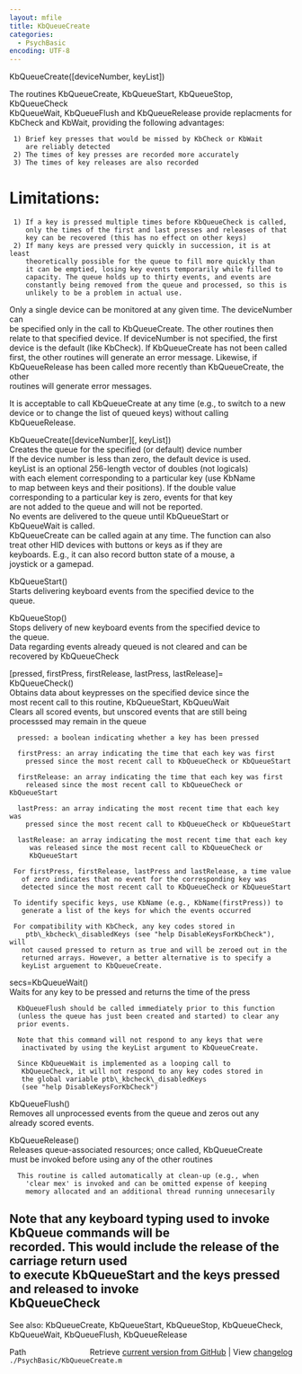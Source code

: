 ```yaml
---
layout: mfile
title: KbQueueCreate
categories:
  - PsychBasic
encoding: UTF-8
---
```


 KbQueueCreate([deviceNumber, keyList])  

 The routines KbQueueCreate, KbQueueStart, KbQueueStop, KbQueueCheck  
  KbQueueWait, KbQueueFlush and KbQueueRelease provide replacments for  
  KbCheck and KbWait, providing the following advantages:  

     1) Brief key presses that would be missed by KbCheck or KbWait  
        are reliably detected  
     2) The times of key presses are recorded more accurately  
     3) The times of key releases are also recorded  

#  Limitations:  

     1) If a key is pressed multiple times before KbQueueCheck is called,  
        only the times of the first and last presses and releases of that  
        key can be recovered (this has no effect on other keys)  
     2) If many keys are pressed very quickly in succession, it is at least  
        theoretically possible for the queue to fill more quickly than  
        it can be emptied, losing key events temporarily while filled to  
        capacity. The queue holds up to thirty events, and events are  
        constantly being removed from the queue and processed, so this is  
        unlikely to be a problem in actual use.  

 Only a single device can be monitored at any given time. The deviceNumber can  
  be specified only in the call to KbQueueCreate. The other routines then  
  relate to that specified device. If deviceNumber is not specified, the first  
  device is the default (like KbCheck). If KbQueueCreate has not been called  
  first, the other routines will generate an error message. Likewise, if  
  KbQueueRelease has been called more recently than KbQueueCreate, the other  
  routines will generate error messages.  

 It is acceptable to call KbQueueCreate at any time (e.g., to switch to a new  
  device or to change the list of queued keys) without calling KbQueueRelease.  

  KbQueueCreate([deviceNumber][, keyList])  
      Creates the queue for the specified (or default) device number  
      If the device number is less than zero, the default device is used.  
      keyList is an optional 256-length vector of doubles (not logicals)  
      with each element corresponding to a particular key (use KbName  
      to map between keys and their positions). If the double value  
      corresponding to a particular key is zero, events for that key  
      are not added to the queue and will not be reported.  
      No events are delivered to the queue until KbQueueStart or  
      KbQueueWait is called.  
      KbQueueCreate can be called again at any time. The function can also  
      treat other HID devices with buttons or keys as if they are  
      keyboards. E.g., it can also record button state of a mouse, a  
      joystick or a gamepad.  

  KbQueueStart()  
      Starts delivering keyboard events from the specified device to the  
        queue.  

  KbQueueStop()  
      Stops delivery of new keyboard events from the specified device to  
        the queue.  
      Data regarding events already queued is not cleared and can be  
        recovered by KbQueueCheck  

 [pressed, firstPress, firstRelease, lastPress, lastRelease]=  
   KbQueueCheck()  
      Obtains data about keypresses on the specified device since the  
        most recent call to this routine, KbQueueStart, KbQueuWait  
      Clears all scored events, but unscored events that are still being  
        processsed may remain in the queue  

      pressed: a boolean indicating whether a key has been pressed  

      firstPress: an array indicating the time that each key was first  
        pressed since the most recent call to KbQueueCheck or KbQueueStart  

      firstRelease: an array indicating the time that each key was first  
        released since the most recent call to KbQueueCheck or KbQueueStart  

      lastPress: an array indicating the most recent time that each key was  
        pressed since the most recent call to KbQueueCheck or KbQueueStart  

      lastRelease: an array indicating the most recent time that each key  
         was released since the most recent call to KbQueueCheck or  
         KbQueueStart  

     For firstPress, firstRelease, lastPress and lastRelease, a time value  
       of zero indicates that no event for the corresponding key was  
       detected since the most recent call to KbQueueCheck or KbQueueStart  

     To identify specific keys, use KbName (e.g., KbName(firstPress)) to  
       generate a list of the keys for which the events occurred  

     For compatibility with KbCheck, any key codes stored in  
        ptb\_kbcheck\_disabledKeys (see "help DisableKeysForKbCheck"), will  
       not caused pressed to return as true and will be zeroed out in the  
       returned arrays. However, a better alternative is to specify a  
       keyList arguement to KbQueueCreate.  

 secs=KbQueueWait()  
      Waits for any key to be pressed and returns the time of the press  

      KbQueueFlush should be called immediately prior to this function  
      (unless the queue has just been created and started) to clear any  
      prior events.  

      Note that this command will not respond to any keys that were  
       inactivated by using the keyList argument to KbQueueCreate.  

      Since KbQueueWait is implemented as a looping call to  
       KbQueueCheck, it will not respond to any key codes stored in  
       the global variable ptb\_kbcheck\_disabledKeys  
       (see "help DisableKeysForKbCheck")  

 KbQueueFlush()  
      Removes all unprocessed events from the queue and zeros out any  
       already scored events.  

 KbQueueRelease()  
      Releases queue-associated resources; once called, KbQueueCreate  
        must be invoked before using any of the other routines  

      This routine is called automatically at clean-up (e.g., when  
        'clear mex' is invoked and can be omitted expense of keeping  
        memory allocated and an additional thread running unnecesarily  

 Note that any keyboard typing used to invoke KbQueue commands will be  
  recorded. This would include the release of the carriage return used  
  to execute KbQueueStart and the keys pressed and released to invoke  
  KbQueueCheck  
----  

 See also: KbQueueCreate, KbQueueStart, KbQueueStop, KbQueueCheck,  
            KbQueueWait, KbQueueFlush, KbQueueRelease  


<div class="code_header" style="text-align:right;">
  <span style="float:left;">Path&nbsp;&nbsp;</span> <span class="counter">Retrieve <a href=
  "https://raw.github.com/Psychtoolbox-3/Psychtoolbox-3/beta/./PsychBasic/KbQueueCreate.m">current version from GitHub</a> | View <a href=
  "https://github.com/Psychtoolbox-3/Psychtoolbox-3/commits/beta/./PsychBasic/KbQueueCreate.m">changelog</a></span>
</div>
<div class="code">
  <code>./PsychBasic/KbQueueCreate.m</code>
</div>
